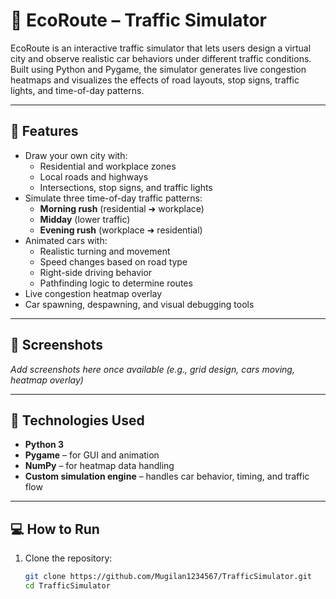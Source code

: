 # 🚦 EcoRoute – Traffic Simulator

EcoRoute is an interactive traffic simulator that lets users design a virtual city and observe realistic car behaviors under different traffic conditions. Built using Python and Pygame, the simulator generates live congestion heatmaps and visualizes the effects of road layouts, stop signs, traffic lights, and time-of-day patterns.

---

## 🎯 Features

- Draw your own city with:
  - Residential and workplace zones
  - Local roads and highways
  - Intersections, stop signs, and traffic lights
- Simulate three time-of-day traffic patterns:
  - **Morning rush** (residential ➜ workplace)
  - **Midday** (lower traffic)
  - **Evening rush** (workplace ➜ residential)
- Animated cars with:
  - Realistic turning and movement
  - Speed changes based on road type
  - Right-side driving behavior
  - Pathfinding logic to determine routes
- Live congestion heatmap overlay
- Car spawning, despawning, and visual debugging tools

---

## 📸 Screenshots

*Add screenshots here once available (e.g., grid design, cars moving, heatmap overlay)*

---

## 🧠 Technologies Used

- **Python 3**
- **Pygame** – for GUI and animation
- **NumPy** – for heatmap data handling
- **Custom simulation engine** – handles car behavior, timing, and traffic flow

---

## 💻 How to Run

1. Clone the repository:
   ```bash
   git clone https://github.com/Mugilan1234567/TrafficSimulator.git
   cd TrafficSimulator
